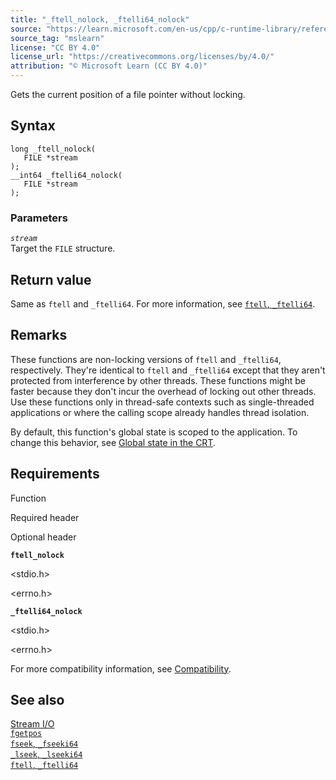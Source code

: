 ```yaml
---
title: "_ftell_nolock, _ftelli64_nolock"
source: "https://learn.microsoft.com/en-us/cpp/c-runtime-library/reference/ftell-nolock-ftelli64-nolock?view=msvc-170"
source_tag: "mslearn"
license: "CC BY 4.0"
license_url: "https://creativecommons.org/licenses/by/4.0/"
attribution: "© Microsoft Learn (CC BY 4.0)"
---
```

Gets the current position of a file pointer without locking.

## Syntax

```
long _ftell_nolock(
   FILE *stream
);
__int64 _ftelli64_nolock(
   FILE *stream
);
```

### Parameters

_`stream`_  
Target the `FILE` structure.

## Return value

Same as `ftell` and `_ftelli64`. For more information, see [`ftell`, `_ftelli64`](https://learn.microsoft.com/en-us/cpp/c-runtime-library/reference/ftell-ftelli64?view=msvc-170).

## Remarks

These functions are non-locking versions of `ftell` and `_ftelli64`, respectively. They're identical to `ftell` and `_ftelli64` except that they aren't protected from interference by other threads. These functions might be faster because they don't incur the overhead of locking out other threads. Use these functions only in thread-safe contexts such as single-threaded applications or where the calling scope already handles thread isolation.

By default, this function's global state is scoped to the application. To change this behavior, see [Global state in the CRT](https://learn.microsoft.com/en-us/cpp/c-runtime-library/global-state?view=msvc-170).

## Requirements

Function

Required header

Optional header

**`ftell_nolock`**

<stdio.h>

<errno.h>

**`_ftelli64_nolock`**

<stdio.h>

<errno.h>

For more compatibility information, see [Compatibility](https://learn.microsoft.com/en-us/cpp/c-runtime-library/compatibility?view=msvc-170).

## See also

[Stream I/O](https://learn.microsoft.com/en-us/cpp/c-runtime-library/stream-i-o?view=msvc-170)  
[`fgetpos`](https://learn.microsoft.com/en-us/cpp/c-runtime-library/reference/fgetpos?view=msvc-170)  
[`fseek`, `_fseeki64`](https://learn.microsoft.com/en-us/cpp/c-runtime-library/reference/fseek-fseeki64?view=msvc-170)  
[`_lseek`, `_lseeki64`](https://learn.microsoft.com/en-us/cpp/c-runtime-library/reference/lseek-lseeki64?view=msvc-170)  
[`ftell`, `_ftelli64`](https://learn.microsoft.com/en-us/cpp/c-runtime-library/reference/ftell-ftelli64?view=msvc-170)